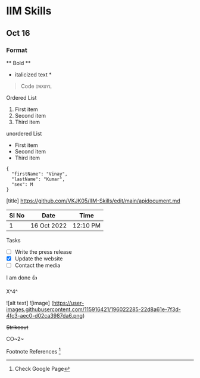 # IIM Skills
## Oct 16
### Format

** Bold **
* italicized text *

> Code `IWXUYL`

Ordered List
1. First item
2. Second item
3. Third item

unordered List
- First item
- Second item
- Third item

```
{
  "firstName": "Vinay",
  "lastName": "Kumar",
  "sex": M
}
```

[title] https://github.com/VKJK05/IIM-Skills/edit/main/apidocument.md

|Sl No| Date | Time |
|-----|------|------|
| 1   | 16 Oct 2022| 12:10 PM|

Tasks
- [ ] Write the press release
- [x] Update the website
- [ ] Contact the media

I am done :+1:

X^4^

![alt text] ![image]
(https://user-images.githubusercontent.com/115916421/196022285-22d8a61e-7f3d-4fc3-aec0-d02ca3987da6.png)

~~Strikeout~~

CO~2~

Footnote
References [^1]
[^1]: Check Google Page
